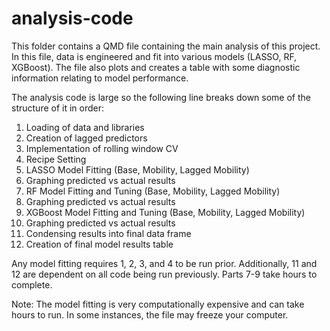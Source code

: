 # analysis-code

This folder contains  a QMD file containing the main analysis of this project. In this file, data is engineered and fit into various models (LASSO, RF, XGBoost). The file also plots and creates a table with some diagnostic information relating to model performance.

The analysis code is large so the following line breaks down some of the structure of it in order:

1) Loading of data and libraries
2) Creation of lagged predictors
3) Implementation of rolling window CV
4) Recipe Setting
5) LASSO Model Fitting (Base, Mobility, Lagged Mobility)
6) Graphing predicted vs actual results
7) RF Model Fitting and Tuning (Base, Mobility, Lagged Mobility)
8) Graphing predicted vs actual results
9) XGBoost Model Fitting and Tuning (Base, Mobility, Lagged Mobility)
10) Graphing predicted vs actual results
11) Condensing results into final data frame
12) Creation of final model results table

Any model fitting requires 1, 2, 3, and 4 to be run prior. Additionally, 11 and 12 are dependent on all code being run previously. Parts 7-9 take hours to complete.

Note: The model fitting is very computationally expensive and can take hours to run. In some instances, the file may freeze your computer.